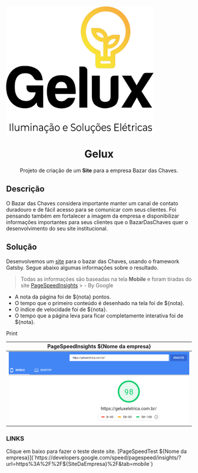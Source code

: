 <img src="./src/img/gelux.png" align="center"></img>
<h1 align="center">Gelux</h1>
<p align="center">Projeto de criação de um<strong> Site</strong> para a empresa Bazar das Chaves.</p>

## Descrição
O Bazar das Chaves considera importante manter um canal de contato duradouro e de fácil acesso para se comunicar com seus clientes. Foi pensando também em fortalecer a imagem da empresa e disponibilizar informações importantes para seus clientes que o BazarDasChaves quer o desenvolvimento do seu site institucional.

## Solução
Desenvolvemos um [site](https://bazardaschaves.com.br/) para o bazar das Chaves, usando o framework Gatsby.
Segue abaixo algumas informações sobre o resultado.

> Todas as informações são baseadas na tela **Mobile** e foram tiradas do site [PageSpeedInsights](https://developers.google.com/speed/pagespeed/insights/) > - By Google

- A nota da página foi de ${nota} pontos.
- O tempo que o primeiro conteúdo é desenhado na tela foi de ${nota}.
- O índice de velocidade foi de ${nota}.
- O tempo que a página leva para ficar completamente interativa foi de ${nota}. 

Print

PageSpeedInsights ${Nome da empresa}                                         |  
:-----------------------------------------------------------:|
<img src="./src/img/pageSpeedTest.png" align="center" alt="imagem com o teste realizado no PageSpeedInsights da empresa"/>   | 


### LINKS

Clique em baixo para fazer o teste deste site.
[PageSpeedTest ${Nome da empresa}](`https://developers.google.com/speed/pagespeed/insights/?url=https%3A%2F%2F${SiteDaEmpresa}%2F&tab=mobile`)

